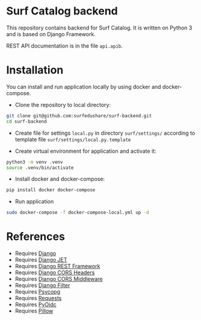 # Surf Catalog backend

This repository contains backend for Surf Catalog. It is written on
Python 3 and is based on Django Framework.

REST API documentation is in the file `api.apib`.

# Installation

You can install and run application locally by using docker
and docker-compose.

* Clone the repository to local directory:

```sh
git clone git@github.com:surfedushare/surf-backend.git
cd surf-backend
```

* Create file for settings `local.py` in directory `surf/settings/`
according to template file `surf/settings/local.py.template`

* Create virtual environment for application and activate it:

```sh
python3 -m venv .venv
source .venv/bin/activate
```

* Install docker and docker-compose:

```sh
pip install docker docker-compose
```

* Run application

```sh
sudo docker-compose -f docker-compose-local.yml up -d
```

# References

* Requires [Django](https://www.djangoproject.com/)
* Requires [Django JET](https://github.com/geex-arts/django-jet)
* Requires [Django REST Framework](http://www.django-rest-framework.org/)
* Requires [Django CORS Headers](https://github.com/ottoyiu/django-cors-headers)
* Requires [Django CORS Middleware](https://github.com/zestedesavoir/django-cors-middleware/)
* Requires [Django Filter](https://github.com/carltongibson/django-filter/)
* Requires [Psycopg](http://initd.org/psycopg/)
* Requires [Requests](https://github.com/requests/requests)
* Requires [PyOidc](https://github.com/rohe/pyoidc)
* Requires [Pillow](https://github.com/python-pillow/Pillow)
